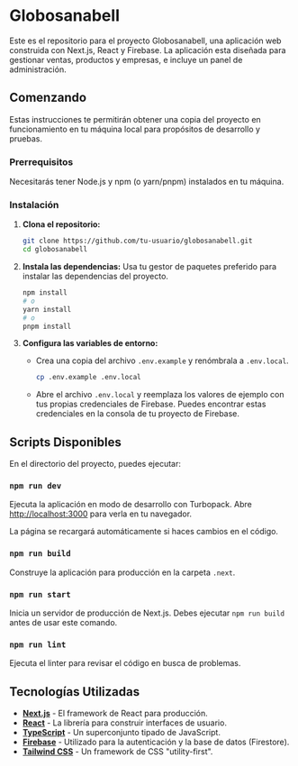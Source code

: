 # Globosanabell

Este es el repositorio para el proyecto Globosanabell, una aplicación web construida con Next.js, React y Firebase. La aplicación esta diseñada para gestionar ventas, productos y empresas, e incluye un panel de administración.

## Comenzando

Estas instrucciones te permitirán obtener una copia del proyecto en funcionamiento en tu máquina local para propósitos de desarrollo y pruebas.

### Prerrequisitos

Necesitarás tener Node.js y npm (o yarn/pnpm) instalados en tu máquina.

### Instalación

1.  **Clona el repositorio:**
    ```bash
    git clone https://github.com/tu-usuario/globosanabell.git
    cd globosanabell
    ```

2.  **Instala las dependencias:**
    Usa tu gestor de paquetes preferido para instalar las dependencias del proyecto.
    ```bash
    npm install
    # o
    yarn install
    # o
    pnpm install
    ```

3.  **Configura las variables de entorno:**
    - Crea una copia del archivo `.env.example` y renómbrala a `.env.local`.
      ```bash
      cp .env.example .env.local
      ```
    - Abre el archivo `.env.local` y reemplaza los valores de ejemplo con tus propias credenciales de Firebase. Puedes encontrar estas credenciales en la consola de tu proyecto de Firebase.

## Scripts Disponibles

En el directorio del proyecto, puedes ejecutar:

### `npm run dev`

Ejecuta la aplicación en modo de desarrollo con Turbopack.
Abre [http://localhost:3000](http://localhost:3000) para verla en tu navegador.

La página se recargará automáticamente si haces cambios en el código.

### `npm run build`

Construye la aplicación para producción en la carpeta `.next`.

### `npm run start`

Inicia un servidor de producción de Next.js. Debes ejecutar `npm run build` antes de usar este comando.

### `npm run lint`

Ejecuta el linter para revisar el código en busca de problemas.

## Tecnologías Utilizadas

-   **[Next.js](https://nextjs.org/)** - El framework de React para producción.
-   **[React](https://reactjs.org/)** - La librería para construir interfaces de usuario.
-   **[TypeScript](https://www.typescriptlang.org/)** - Un superconjunto tipado de JavaScript.
-   **[Firebase](https://firebase.google.com/)** - Utilizado para la autenticación y la base de datos (Firestore).
-   **[Tailwind CSS](https://tailwindcss.com/)** - Un framework de CSS "utility-first".
